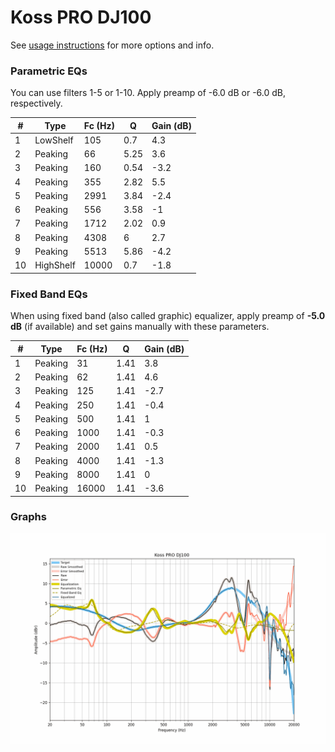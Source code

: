 # Koss PRO DJ100
See [usage instructions](https://github.com/jaakkopasanen/AutoEq#usage) for more options and info.

### Parametric EQs
You can use filters 1-5 or 1-10. Apply preamp of -6.0 dB or -6.0 dB, respectively.

|   # | Type      |   Fc (Hz) |    Q |   Gain (dB) |
|-----|-----------|-----------|------|-------------|
|   1 | LowShelf  |       105 | 0.7  |         4.3 |
|   2 | Peaking   |        66 | 5.25 |         3.6 |
|   3 | Peaking   |       160 | 0.54 |        -3.2 |
|   4 | Peaking   |       355 | 2.82 |         5.5 |
|   5 | Peaking   |      2991 | 3.84 |        -2.4 |
|   6 | Peaking   |       556 | 3.58 |        -1   |
|   7 | Peaking   |      1712 | 2.02 |         0.9 |
|   8 | Peaking   |      4308 | 6    |         2.7 |
|   9 | Peaking   |      5513 | 5.86 |        -4.2 |
|  10 | HighShelf |     10000 | 0.7  |        -1.8 |

### Fixed Band EQs
When using fixed band (also called graphic) equalizer, apply preamp of **-5.0 dB** (if available) and set gains manually with these parameters.

|   # | Type    |   Fc (Hz) |    Q |   Gain (dB) |
|-----|---------|-----------|------|-------------|
|   1 | Peaking |        31 | 1.41 |         3.8 |
|   2 | Peaking |        62 | 1.41 |         4.6 |
|   3 | Peaking |       125 | 1.41 |        -2.7 |
|   4 | Peaking |       250 | 1.41 |        -0.4 |
|   5 | Peaking |       500 | 1.41 |         1   |
|   6 | Peaking |      1000 | 1.41 |        -0.3 |
|   7 | Peaking |      2000 | 1.41 |         0.5 |
|   8 | Peaking |      4000 | 1.41 |        -1.3 |
|   9 | Peaking |      8000 | 1.41 |         0   |
|  10 | Peaking |     16000 | 1.41 |        -3.6 |

### Graphs
![](./Koss%20PRO%20DJ100.png)
